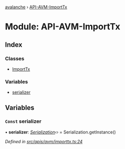 [avalanche](../README.md) › [API-AVM-ImportTx](api_avm_importtx.md)

# Module: API-AVM-ImportTx

## Index

### Classes

* [ImportTx](../classes/api_avm_importtx.importtx.md)

### Variables

* [serializer](api_avm_importtx.md#const-serializer)

## Variables

### `Const` serializer

• **serializer**: *[Serialization](../classes/utils_serialization.serialization.md)‹›* = Serialization.getInstance()

*Defined in [src/apis/avm/importtx.ts:24](https://github.com/ava-labs/avalanchejs/blob/f2c4a10/src/apis/avm/importtx.ts#L24)*
